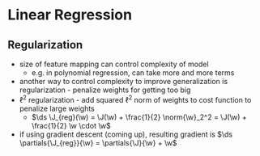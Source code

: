 # Linear Regression

$$
\newcommand{\x}{\mathbf x}
\newcommand{\E}{\mathbb E}
\DeclareMathOperator*{\Var}{Var}
\newcommand{\abs}[1]{\left\lvert #1 \right\rvert}
\newcommand{\norm}[1]{\left\lVert #1 \right\rVert}
\newcommand{\brackets}[1]{\left[ #1 \right]}
\DeclareMathOperator*{\argmin}{argmin}
\newcommand{\given}{\,\vert\,}
\newcommand{\L}{\mathcal L}
\newcommand{\J}{\mathcal J}
\newcommand{\D}{\mathcal D}
\newcommand{\w}{\mathbf w}
$$

## Regularization

- size of feature mapping can control complexity of model
  - e.g. in polynomial regression, can take more and more terms 
- another way to control complexity to improve generalization is regularization - penalize weights for getting too big
- $\ell^2$ regularization - add squared $\ell^2$ norm of weights to cost function to penalize large weights
  - $\ds \J_{reg}(\w) = \J(\w) + \frac{1}{2} \norm{\w}_2^2 = \J(\w) + \frac{1}{2} \w \cdot \w$
- if using gradient descent (coming up), resulting gradient is $\ds \partials{\J_{reg}}{\w} = \partials{\J}{\w} + \w$
